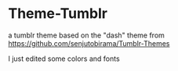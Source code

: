 # Theme-Tumblr

a tumblr theme based on the "dash" theme from https://github.com/senjutobirama/Tumblr-Themes

I just edited some colors and fonts
